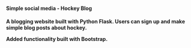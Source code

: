 <h4> Simple social media - Hockey Blog <h4>

A blogging website built with Python Flask. Users can sign up and make simple blog posts 
about hockey. 

Added functionality built with Bootstrap. 
